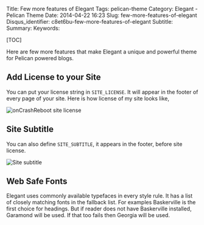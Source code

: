 Title: Few more features of Elegant
Tags: pelican-theme
Category: Elegant - Pelican Theme
Date: 2014-04-22 16:23
Slug: few-more-features-of-elegant
Disqus_identifier: c8et6bu-few-more-features-of-elegant
Subtitle: 
Summary: 
Keywords: 

[TOC]

Here are few more features that make Elegant a unique and powerful theme for
Pelican powered blogs.

## Add License to your Site

You can put your license string in `SITE_LICENSE`. It will appear in the footer
of every page of your site. Here is how license of my site looks like,

![onCrashReboot site license](|filename|/images/elegant-theme_license.png)

## Site Subtitle

You can also define `SITE_SUBTITLE`, it appears in the footer, before site
license.

![Site subtitle](|filename|/images/elegant-theme_site-subtitle.png)

## Web Safe Fonts

Elegant uses commonly available typefaces in every style rule. It has a list of
closely matching fonts in the fallback list. For examples Baskerville is the
first choice for headings. But if reader does not have Baskerville installed,
Garamond will be used. If that too fails then Georgia will be used.

